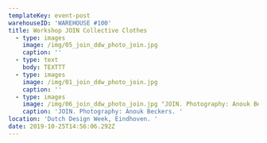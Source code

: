 ```yaml
---
templateKey: event-post
warehouseID: 'WAREHOUSE #100'
title: Workshop JOIN Collective Clothes
  - type: images
    image: /img/05_join_ddw_photo_join.jpg
    caption: ''
  - type: text
    body: TEXTTT
  - type: images
    image: /img/01_join_ddw_photo_join.jpg
    caption: ''
  - type: images
    image: /img/06_join_ddw_photo_join.jpg "JOIN. Photography: Anouk Beckers.
    caption: 'JOIN. Photography: Anouk Beckers. '
location: 'Dutch Design Week, Eindhoven. '
date: 2019-10-25T14:56:06.292Z
---
```

